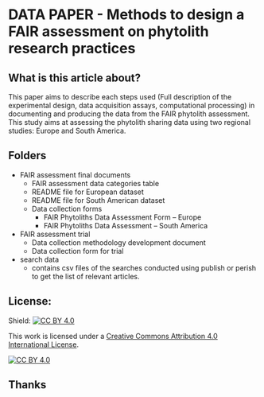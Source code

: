 # DATA PAPER - Methods to design a FAIR assessment on phytolith research practices

## What is this article about?
This paper aims to describe each steps used (Full description of the experimental design, data acquisition assays, computational processing) in documenting and producing the data from the FAIR phytolith assessment. This study aims at assessing the phytolith sharing data using two regional studies: Europe and South America. 

## Folders
* FAIR assessment final documents
    * FAIR assessment data categories table
    * README file for European dataset
    * README file for South American dataset
    * Data collection forms
      * FAIR Phytoliths Data Assessment Form  – Europe
      * FAIR Phytoliths Data Assessment  – South America
 * FAIR assessment trial
    * Data collection methodology development document
    * Data collection form for trial  
 * search data 
    * contains csv files of the searches conducted using publish or perish to get the list of relevant articles.
   

## License:
Shield: [![CC BY 4.0][cc-by-shield]][cc-by]

This work is licensed under a
[Creative Commons Attribution 4.0 International License][cc-by].

[![CC BY 4.0][cc-by-image]][cc-by]

[cc-by]: http://creativecommons.org/licenses/by/4.0/
[cc-by-image]: https://i.creativecommons.org/l/by/4.0/88x31.png
[cc-by-shield]: https://img.shields.io/badge/License-CC%20BY%204.0-lightgrey.svg

##  Thanks

